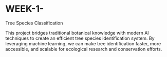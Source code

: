 # WEEK-1-
 Tree Species Classification

 This project bridges traditional botanical knowledge with modern Al techniques to create an efficient tree species identification system. By leveraging machine learning, we can make tree identification faster, more accessible, and scalable for ecological research and conservation efforts.
